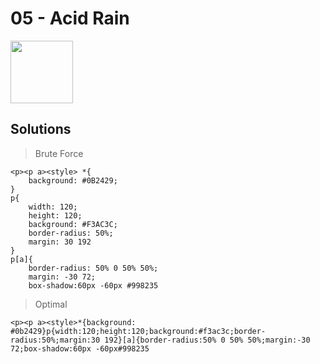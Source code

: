 # 05 - Acid Rain

<img height="100px" src="https://cssbattle.dev/targets/5.png"/>

## Solutions

> Brute Force

```
<p><p a><style> *{
    background: #0B2429;
}
p{
    width: 120;
    height: 120;
    background: #F3AC3C;
    border-radius: 50%;
    margin: 30 192
}
p[a]{
    border-radius: 50% 0 50% 50%;
    margin: -30 72;
   	box-shadow:60px -60px #998235

```

> Optimal

```
<p><p a><style>*{background: #0b2429}p{width:120;height:120;background:#f3ac3c;border-radius:50%;margin:30 192}[a]{border-radius:50% 0 50% 50%;margin:-30 72;box-shadow:60px -60px#998235
```
